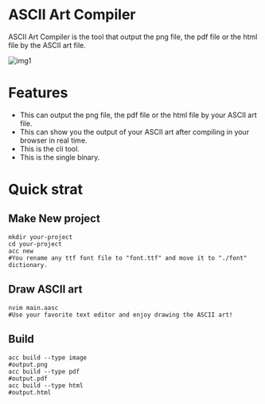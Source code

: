 # ASCII Art Compiler
ASCII Art Compiler is the tool that output the png file, the pdf file or the html file by the ASCII art file.

![img1](https://github.com/pengincoalition/ASCII_art_compiler/raw/master/explain/img1/output.png)

# Features
* This can output the png file, the pdf file or the html file by your ASCII art file.
* This can show you the output of your ASCII art after compiling in your browser in real time.
* This is the cli tool.
* This is the single binary.

# Quick strat
## Make New project
```shell
mkdir your-project
cd your-project
acc new
#You rename any ttf font file to "font.ttf" and move it to "./font" dictionary.
```

## Draw ASCII art

```shell
nvim main.aasc
#Use your favorite text editor and enjoy drawing the ASCII art!
```

## Build
```shell 
acc build --type image
#output.png
acc build --type pdf
#output.pdf
acc build --type html
#output.html
```



